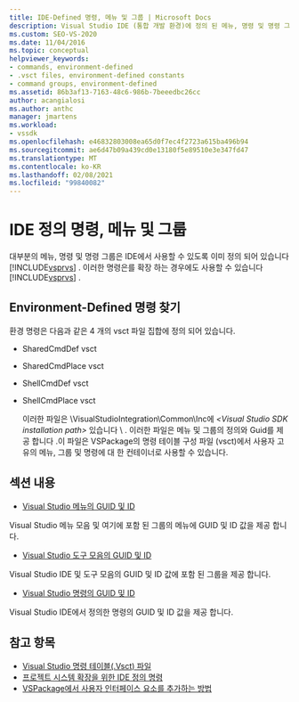 ```yaml
---
title: IDE-Defined 명령, 메뉴 및 그룹 | Microsoft Docs
description: Visual Studio IDE (통합 개발 환경)에 정의 된 메뉴, 명령 및 명령 그룹에 대해 알아봅니다.
ms.custom: SEO-VS-2020
ms.date: 11/04/2016
ms.topic: conceptual
helpviewer_keywords:
- commands, environment-defined
- .vsct files, environment-defined constants
- command groups, environment-defined
ms.assetid: 86b3af13-7163-48c6-986b-7beeedbc26cc
author: acangialosi
ms.author: anthc
manager: jmartens
ms.workload:
- vssdk
ms.openlocfilehash: e46832803008ea65d0f7ec4f2723a615ba496b94
ms.sourcegitcommit: ae6d47b09a439cd0e13180f5e89510e3e347fd47
ms.translationtype: MT
ms.contentlocale: ko-KR
ms.lasthandoff: 02/08/2021
ms.locfileid: "99840082"
---
```

# <a name="ide-defined-commands-menus-and-groups"></a>IDE 정의 명령, 메뉴 및 그룹
대부분의 메뉴, 명령 및 명령 그룹은 IDE에서 사용할 수 있도록 이미 정의 되어 있습니다 [!INCLUDE[vsprvs](../../code-quality/includes/vsprvs_md.md)] . 이러한 명령은를 확장 하는 경우에도 사용할 수 있습니다 [!INCLUDE[vsprvs](../../code-quality/includes/vsprvs_md.md)] .

## <a name="finding-environment-defined-commands"></a>Environment-Defined 명령 찾기
 환경 명령은 다음과 같은 4 개의 vsct 파일 집합에 정의 되어 있습니다.

- SharedCmdDef vsct

- SharedCmdPlace vsct

- ShellCmdDef vsct

- ShellCmdPlace vsct

  이러한 파일은 \VisualStudioIntegration\Common\Inc에 *\<Visual Studio SDK installation path>* 있습니다 \\ . 이러한 파일은 메뉴 및 그룹의 정의와 Guid를 제공 합니다 .이 파일은 VSPackage의 명령 테이블 구성 파일 (vsct)에서 사용자 고유의 메뉴, 그룹 및 명령에 대 한 컨테이너로 사용할 수 있습니다.

## <a name="in-this-section"></a>섹션 내용
- [Visual Studio 메뉴의 GUID 및 ID](../../extensibility/internals/guids-and-ids-of-visual-studio-menus.md)

 Visual Studio 메뉴 모음 및 여기에 포함 된 그룹의 메뉴에 GUID 및 ID 값을 제공 합니다.

- [Visual Studio 도구 모음의 GUID 및 ID](../../extensibility/internals/guids-and-ids-of-visual-studio-toolbars.md)

 Visual Studio IDE 및 도구 모음의 GUID 및 ID 값에 포함 된 그룹을 제공 합니다.

- [Visual Studio 명령의 GUID 및 ID](../../extensibility/internals/guids-and-ids-of-visual-studio-commands.md)

 Visual Studio IDE에서 정의한 명령의 GUID 및 ID 값을 제공 합니다.

## <a name="see-also"></a>참고 항목
- [Visual Studio 명령 테이블(.Vsct) 파일](../../extensibility/internals/visual-studio-command-table-dot-vsct-files.md)
- [프로젝트 시스템 확장을 위한 IDE 정의 명령](../../extensibility/internals/ide-defined-commands-for-extending-project-systems.md)
- [VSPackage에서 사용자 인터페이스 요소를 추가하는 방법](../../extensibility/internals/how-vspackages-add-user-interface-elements.md)

